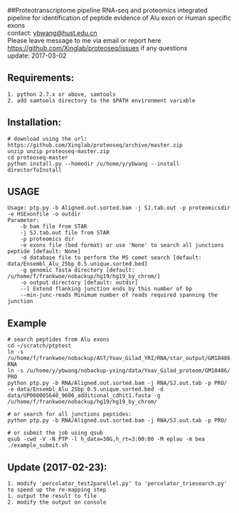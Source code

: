 ##Proteotranscriptome pipeline
RNA-seq and proteomics integrated pipeline for identification of peptide evidence of Alu exon or Human specific exons
<br />
contact: ybwang@hust.edu.cn<br />
Please leave message to me via email or report here https://github.com/Xinglab/proteoseq/issues if any questions <br />
update: 2017-03-02

## Requirements:
    1. python 2.7.x or above, samtools
    2. add samtools directory to the $PATH environment variable

## Installation:
    # download using the url: https://github.com/Xinglab/proteoseq/archive/master.zip 
    unzip unzip proteoseq-master.zip
    cd proteoseq-master
    python install.py --homedir /u/home/y/ybwang --install directorToInstall

## USAGE
    Usage: ptp.py -b Aligned.out.sorted.bam -j SJ.tab.out -p proteomicsdir -e HSExonfile -o outdir
    Parameter:
        -b bam file from STAR
        -j SJ.tab.out file from STAR
        -p proteomics dir
        -e exons file (bed format) or use 'None' to search all junctions peptide [default: None]
        -d database file to perform the MS comet search [default: data/Ensembl_Alu_25bp_0.5.unique.sorted.bed]
        -g genomic fasta directory [default: /u/home/f/frankwoe/nobackup/hg19/hg19_by_chrom/]
        -o output directory [default: outdir]
        --l Extend flanking junction ends by this number of bp
        --min-junc-reads Minimum number of reads required spanning the junction

## Example
    # search peptides from Alu exons
    cd ~/scratch/ptptest
    ln -s /u/home/f/frankwoe/nobackup/AST/Yoav_Gilad_YRI/RNA/star_output/GM18486.rna/ RNA
    ln -s /u/home/y/ybwang/nobackup-yxing/data/Yoav_Gilad_proteom/GM18486/ PRO
    python ptp.py -b RNA/Aligned.out.sorted.bam -j RNA/SJ.out.tab -p PRO/ -e data/Ensembl_Alu_25bp_0.5.unique.sorted.bed -d data/UP000005640_9606_additional_cdhit1.fasta -g /u/home/f/frankwoe/nobackup/hg19/hg19_by_chrom/

    # or search for all junctions peptides:
    python ptp.py -b RNA/Aligned.out.sorted.bam -j RNA/SJ.out.tab -p PRO/

    # or submit the job using qsub
    qsub -cwd -V -N PTP -l h_data=30G,h_rt=3:00:00 -M eplau -m bea ./example_submit.sh

## Update (2017-02-23):
    1. modify 'percolator_test2parellel.py' to 'percolator_triesearch.py' to speed up the re-mapping step
    1. output the result to file
    2. modify the output on console



